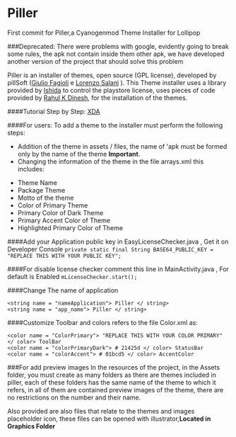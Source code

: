 # Piller
First commit for Piller,a Cyanogenmod Theme Installer for Lollipop

###Deprecated:
There were problems with google, evidently going to break some rules, the apk not contain inside them other apk, we have developed another version of the project that should solve this problem

Piller is an installer of themes, open source (GPL license), developed by pillSoft ([Giulio Fagioli](http://goo.gl/eBEyMb) e [Lorenzo Salani](http://goo.gl/zARfDu) ).
This Theme installer uses a library provided by [Ishida](https://github.com/ishida/android-easy-lvl) to control the playstore license, uses pieces of code provided by [Rahul K Dinesh](https://github.com/b16h22/Theme-Installer), for the installation of the themes.

####Tutorial Step by Step:
[XDA](http://forum.xda-developers.com/showpost.php?p=59672314&postcount=15)

####For users:
To add a theme to the installer must perform the following steps:
- Addition of the theme in assets / files, the name of 'apk must be formed only by the name of the theme **Important**.
- Changing the information of the theme in the file arrays.xml this includes:
* Theme Name
* Package Theme
* Motto of the theme
* Color of Primary Theme
* Primary Color of Dark Theme
* Primary Accent Color of Theme
* Highlighted Primary Color of Theme

####Add your Application public key in EasyLicenseChecker.java , Get it on Developer Console
`private static final String BASE64_PUBLIC_KEY = "REPLACE THIS WITH YOUR PUBLIC KEY";`

####For disable license checker comment this line in MainActivity.java , For default is Enabled
`mLicenseChecker.start();`

####Change The name of application
```
<string name = "nameApplication"> Piller </ string>
<string name = "app_name"> Piller </ string>
```

####Customize Toolbar and colors refers to the file Color.xml as:
```
<color name = "ColorPrimary"> "REPLACE THIS WITH YOUR COLOR PRIMARY" </ color> ToolBar
<color name = "colorPrimaryDark"> # 21425d </ color> StatusBar
<color name = "colorAccent"> # 01bcd5 </ color> AccentColor
```

###For add preview images
In the resources of the project, in the Assets folder, you must create as many folders as there are themes included in piller, each of these folders has the same name of the theme to which it refers, in all of them are contained preview images of the theme, there are no restrictions on the number and their name.

Also provided are also files that relate to the themes and images placeholder icon, these files can be opened with illustrator,**Located in Graphics Folder**

